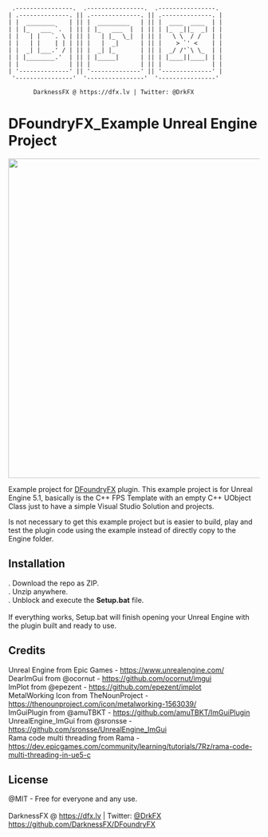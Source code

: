      .----------------.  .----------------.  .----------------. 
    | .--------------. || .--------------. || .--------------. |
    | |  ________    | || |  _________   | || |  ____  ____  | |
    | | |_   ___ `.  | || | |_   ___  |  | || | |_  _||_  _| | |
    | |   | |   `. \ | || |   | |_  \_|  | || |   \ \  / /   | |
    | |   | |    | | | || |   |  _|      | || |    > `' <    | |
    | |  _| |___.' / | || |  _| |_       | || |  _/ /'`\ \_  | |
    | | |________.'  | || | |_____|      | || | |____||____| | |
    | |              | || |              | || |              | |
    | '--------------' || '--------------' || '--------------' |
     '----------------'  '----------------'  '----------------' 

           DarknessFX @ https://dfx.lv | Twitter: @DrkFX

# DFoundryFX_Example Unreal Engine Project

<img src="https://github.com/DarknessFX/DFoundryFX/raw/eea015c01c242c5107f6b47a4e32e807e9e6de8d/.git_img/screenshot01.png" width="640px" /> <br/>

Example project for <a href="https://github.com/DarknessFX/DFoundryFX" target="_blank">DFoundryFX</a> plugin. This example project is for Unreal
Engine 5.1, basically is the C++ FPS Template with an empty C++ UObject Class just to have a simple Visual Studio Solution and projects.<br/>

Is not necessary to get this example project but is easier to build, play and test the plugin code
using the example instead of directly copy to the Engine folder.

## Installation

. Download the repo as ZIP.<br/>
. Unzip anywhere.<br/>
. Unblock and execute the **Setup.bat** file.<br/><br/>
If everything works, Setup.bat will finish opening your Unreal Engine with the plugin built and ready to use.

## Credits

Unreal Engine from Epic Games - https://www.unrealengine.com/ <br/>
DearImGui from @ocornut - https://github.com/ocornut/imgui <br/>
ImPlot from @epezent - https://github.com/epezent/implot <br/>
MetalWorking Icon from TheNounProject - https://thenounproject.com/icon/metalworking-1563039/ <br/>
ImGuiPlugin from @amuTBKT - https://github.com/amuTBKT/ImGuiPlugin <br/>
UnrealEngine_ImGui from @sronsse - https://github.com/sronsse/UnrealEngine_ImGui <br/>
Rama code multi threading from Rama - https://dev.epicgames.com/community/learning/tutorials/7Rz/rama-code-multi-threading-in-ue5-c <br/>

## License

@MIT - Free for everyone and any use. <br/><br/>
DarknessFX @ <a href="https://dfx.lv" target="_blank">https://dfx.lv</a> | Twitter: <a href="https://twitter.com/DrkFX" target="_blank">@DrkFX</a> <br/>https://github.com/DarknessFX/DFoundryFX

